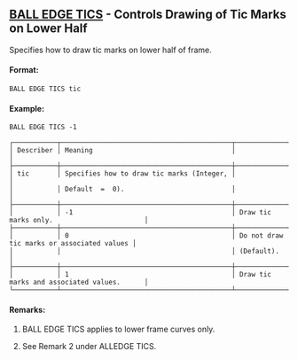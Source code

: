 ## [BALL EDGE TICS](https://help.hexagonmi.com/bundle/MSC_Nastran_2022.4/page/Nastran_Combined_Book/qrg/casecontrol4c/TOC.BALL.EDGE.TICS.xhtml) - Controls Drawing of Tic Marks on Lower Half

Specifies how to draw tic marks on lower half of frame.

#### Format:

```nastran
BALL EDGE TICS tic
```

#### Example:

```nastran
BALL EDGE TICS -1
```

```text
┌───────────┬───────────────────────────────────────────┬────────────────────────────────────────────┐
│ Describer │ Meaning                                   │                                            │
├───────────┼───────────────────────────────────────────┼────────────────────────────────────────────┤
│ tic       │ Specifies how to draw tic marks (Integer, │                                            │
│           │ Default  =  0).                           │                                            │
├───────────┼───────────────────────────────────────────┼────────────────────────────────────────────┤
│           │ -1                                        │ Draw tic marks only.                       │
├───────────┼───────────────────────────────────────────┼────────────────────────────────────────────┤
│           │ 0                                         │ Do not draw tic marks or associated values │
│           │                                           │ (Default).                                 │
├───────────┼───────────────────────────────────────────┼────────────────────────────────────────────┤
│           │ 1                                         │ Draw tic marks and associated values.      │
└───────────┴───────────────────────────────────────────┴────────────────────────────────────────────┘
```

#### Remarks:

1. BALL EDGE TICS applies to lower frame curves only.

2. See Remark 2 under ALLEDGE TICS.

